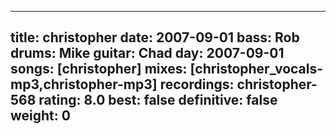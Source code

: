 
---
title: christopher
date: 2007-09-01
bass:	Rob
drums:	Mike
guitar:	Chad
day: 2007-09-01
songs: [christopher]
mixes: [christopher_vocals-mp3,christopher-mp3]
recordings: christopher-568
rating: 8.0
best: false
definitive: false
weight: 0
---
